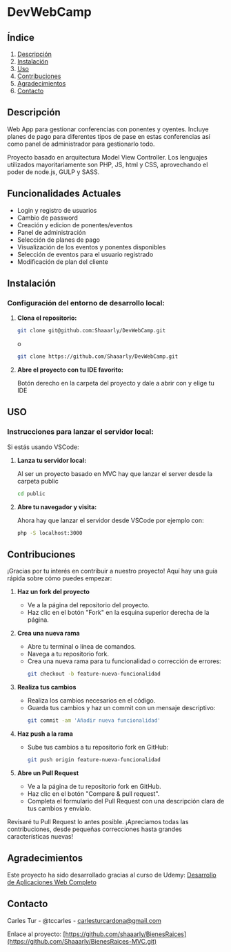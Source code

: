 # DevWebCamp

## Índice
1. [Descripción](#descripción)
2. [Instalación](#instalación)
3. [Uso](#uso)
4. [Contribuciones](#contribuciones)
5. [Agradecimientos](#agradecimientos)
6. [Contacto](#contacto)

## Descripción

Web App para gestionar conferencias con ponentes y oyentes. Incluye planes de pago para diferentes tipos de pase en estas conferencias así como panel de administrador para gestionarlo todo.

Proyecto basado en arquitectura Model View Controller. Los lenguajes utilizados mayoritariamente son PHP, JS, html y CSS, aprovechando el poder de node.js, GULP y SASS.

## Funcionalidades Actuales

- Login y registro de usuarios
- Cambio de password
- Creación y edicion de ponentes/eventos
- Panel de administración
- Selección de planes de pago
- Visualización de los eventos y ponentes disponibles
- Selección de eventos para el usuario registrado
- Modificación de plan del cliente

## Instalación

### Configuración del entorno de desarrollo local:

1. **Clona el repositorio:**

   ```bash
   git clone git@github.com:Shaaarly/DevWebCamp.git
   ```
   o
   ```bash
   git clone https://github.com/Shaaarly/DevWebCamp.git

3. **Abre el proyecto con tu IDE favorito:**

   Botón derecho en la carpeta del proyecto y dale a abrir con y elige tu IDE

## USO

### Instrucciones para lanzar el servidor local:

Si estás usando VSCode:

1. **Lanza tu servidor local:**

   Al ser un proyecto basado en MVC hay que lanzar el server desde la carpeta public
   
     ```bash
     cd public
     ```
     
3. **Abre tu navegador y visita:**

   Ahora hay que lanzar el servidor desde VSCode por ejemplo con:

   ```bash
   php -S localhost:3000
   ```

## Contribuciones

¡Gracias por tu interés en contribuir a nuestro proyecto! Aquí hay una guía rápida sobre cómo puedes empezar:

1. **Haz un fork del proyecto**
   - Ve a la página del repositorio del proyecto.
   - Haz clic en el botón "Fork" en la esquina superior derecha de la página.

2. **Crea una nueva rama**
   - Abre tu terminal o línea de comandos.
   - Navega a tu repositorio fork.
   - Crea una nueva rama para tu funcionalidad o corrección de errores:
     ```bash
     git checkout -b feature-nueva-funcionalidad
     ```

3. **Realiza tus cambios**
   - Realiza los cambios necesarios en el código.
   - Guarda tus cambios y haz un commit con un mensaje descriptivo:
     ```bash
     git commit -am 'Añadir nueva funcionalidad'
     ```

4. **Haz push a la rama**
   - Sube tus cambios a tu repositorio fork en GitHub:
     ```bash
     git push origin feature-nueva-funcionalidad
     ```

5. **Abre un Pull Request**
   - Ve a la página de tu repositorio fork en GitHub.
   - Haz clic en el botón "Compare & pull request".
   - Completa el formulario del Pull Request con una descripción clara de tus cambios y envíalo.

Revisaré tu Pull Request lo antes posible. ¡Apreciamos todas las contribuciones, desde pequeñas correcciones hasta grandes características nuevas!

## Agradecimientos

Este proyecto ha sido desarrollado gracias al curso de Udemy: [Desarrollo de Aplicaciones Web Completo](https://www.udemy.com/course/desarrollo-web-completo-con-html5-css3-js-php-y-mysql)

## Contacto

Carles Tur - @tccarles - carlesturcardona@gmail.com

Enlace al proyecto: [https://github.com/shaaarly/BienesRaices](https://github.com/Shaaarly/BienesRaices-MVC.git)

